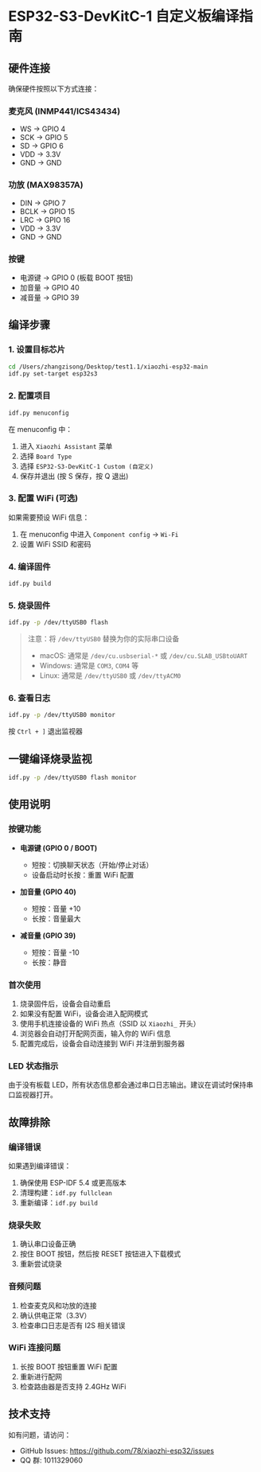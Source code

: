 # ESP32-S3-DevKitC-1 自定义板编译指南

## 硬件连接

确保硬件按照以下方式连接：

### 麦克风 (INMP441/ICS43434)
- WS → GPIO 4
- SCK → GPIO 5  
- SD → GPIO 6
- VDD → 3.3V
- GND → GND

### 功放 (MAX98357A)
- DIN → GPIO 7
- BCLK → GPIO 15
- LRC → GPIO 16
- VDD → 3.3V
- GND → GND

### 按键
- 电源键 → GPIO 0 (板载 BOOT 按钮)
- 加音量 → GPIO 40
- 减音量 → GPIO 39

## 编译步骤

### 1. 设置目标芯片

```bash
cd /Users/zhangzisong/Desktop/test1.1/xiaozhi-esp32-main
idf.py set-target esp32s3
```

### 2. 配置项目

```bash
idf.py menuconfig
```

在 menuconfig 中：
1. 进入 `Xiaozhi Assistant` 菜单
2. 选择 `Board Type`
3. 选择 `ESP32-S3-DevKitC-1 Custom (自定义)`
4. 保存并退出 (按 S 保存，按 Q 退出)

### 3. 配置 WiFi (可选)

如果需要预设 WiFi 信息：
1. 在 menuconfig 中进入 `Component config` → `Wi-Fi`
2. 设置 WiFi SSID 和密码

### 4. 编译固件

```bash
idf.py build
```

### 5. 烧录固件

```bash
idf.py -p /dev/ttyUSB0 flash
```

> 注意：将 `/dev/ttyUSB0` 替换为你的实际串口设备
> - macOS: 通常是 `/dev/cu.usbserial-*` 或 `/dev/cu.SLAB_USBtoUART`
> - Windows: 通常是 `COM3`, `COM4` 等
> - Linux: 通常是 `/dev/ttyUSB0` 或 `/dev/ttyACM0`

### 6. 查看日志

```bash
idf.py -p /dev/ttyUSB0 monitor
```

按 `Ctrl + ]` 退出监视器

## 一键编译烧录监视

```bash
idf.py -p /dev/ttyUSB0 flash monitor
```

## 使用说明

### 按键功能

- **电源键 (GPIO 0 / BOOT)**
  - 短按：切换聊天状态（开始/停止对话）
  - 设备启动时长按：重置 WiFi 配置

- **加音量 (GPIO 40)**
  - 短按：音量 +10
  - 长按：音量最大

- **减音量 (GPIO 39)**
  - 短按：音量 -10
  - 长按：静音

### 首次使用

1. 烧录固件后，设备会自动重启
2. 如果没有配置 WiFi，设备会进入配网模式
3. 使用手机连接设备的 WiFi 热点（SSID 以 `Xiaozhi_` 开头）
4. 浏览器会自动打开配网页面，输入你的 WiFi 信息
5. 配置完成后，设备会自动连接到 WiFi 并注册到服务器

### LED 状态指示

由于没有板载 LED，所有状态信息都会通过串口日志输出。建议在调试时保持串口监视器打开。

## 故障排除

### 编译错误

如果遇到编译错误：
1. 确保使用 ESP-IDF 5.4 或更高版本
2. 清理构建：`idf.py fullclean`
3. 重新编译：`idf.py build`

### 烧录失败

1. 确认串口设备正确
2. 按住 BOOT 按钮，然后按 RESET 按钮进入下载模式
3. 重新尝试烧录

### 音频问题

1. 检查麦克风和功放的连接
2. 确认供电正常（3.3V）
3. 检查串口日志是否有 I2S 相关错误

### WiFi 连接问题

1. 长按 BOOT 按钮重置 WiFi 配置
2. 重新进行配网
3. 检查路由器是否支持 2.4GHz WiFi

## 技术支持

如有问题，请访问：
- GitHub Issues: https://github.com/78/xiaozhi-esp32/issues
- QQ 群: 1011329060

